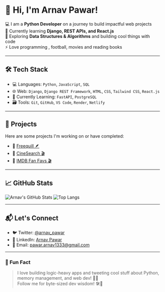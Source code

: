 # 👋 Hi, I'm Arnav Pawar!

💻 I am a **Python Developer** on a journey to build impactful web projects  
🚀 Currently learning **Django, REST APIs, and React.js**  
🌱 Exploring **Data Structures & Algorithms** and building cool things with code  
⚡ Love programming , football, movies and reading books 

---

## 🛠️ Tech Stack

- 💻 Languages: `Python`, `JavaScript`, `SQL`
- 🌐 Web: `Django`, `Django REST Framework`, `HTML`, `CSS`, `Tailwind CSS`, `React.js`
- 🧠 Currently Learning: `FastAPI`, `PostgreSQL`
- 🗃️ Tools: `Git`, `GitHub`, `VS Code`, `Render`, `Netlify`

---

## 🚧 Projects

Here are some projects I'm working on or have completed:

- 🔗 [Freequill 🪶](https://blog-web-eez4.onrender.com/)
- 🔗 [CineSearch 🎬](https://cinesearch-made-by-arnav.netlify.app/) 
- 🔗 [IMDB Fan Favs 🎬](https://github.com/Arnav1333/imdb_web_scraping) 

---

## 📈 GitHub Stats

![Arnav's GitHub Stats](https://github-readme-stats.vercel.app/api?username=your-username&show_icons=true&theme=radical)
![Top Langs](https://github-readme-stats.vercel.app/api/top-langs/?username=your-username&layout=compact&theme=radical)

---

## 📬 Let's Connect

- 🐦 Twitter: [@arnav_pawar](https://x.com/arnav_pawar)
- 💼 LinkedIn: [Arnav Pawar](https://www.linkedin.com/in/arnav-pawar-805127229/)
- 📧 Email: pawar.arnav1333@gmail.com


---

### 🧰 Fun Fact

> I love building logic-heavy apps and tweeting cool stuff about Python, memory management, and web dev! 🧠💥  
> Follow me for byte-sized dev wisdom! 🛠️🐍

